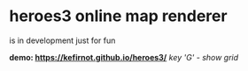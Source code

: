 # heroes3 online map renderer
is in development
just for fun

**demo: https://kefirnot.github.io/heroes3/**
*key 'G' - show grid*

